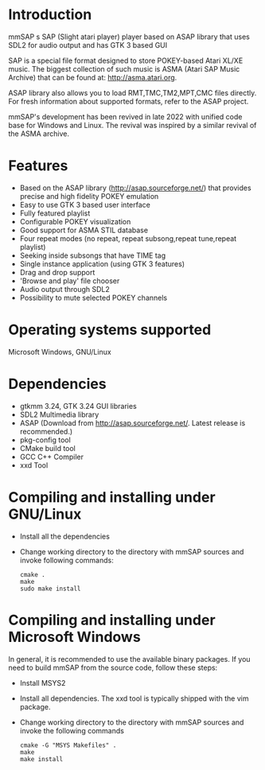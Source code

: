 Introduction 
===============
   mmSAP s SAP (Slight atari player) player based on ASAP library that uses SDL2 for audio output
   and has GTK 3 based GUI

   SAP is a special file format designed to store POKEY-based Atari XL/XE music.
   The biggest collection of such music is ASMA (Atari SAP Music Archive) that
   can be found at: http://asma.atari.org.

   ASAP library also allows you to load RMT,TMC,TM2,MPT,CMC files directly. For fresh
   information about supported formats, refer to the ASAP project.

   mmSAP's development has been revived in late 2022 with unified code base for Windows and Linux. The revival was inspired by a similar revival of the ASMA archive.

Features
===========

   * Based on the ASAP library (http://asap.sourceforge.net/) that provides precise and high fidelity POKEY emulation
   * Easy to use GTK 3 based user interface
   * Fully featured playlist
   * Configurable POKEY visualization
   * Good support for ASMA STIL database
   * Four repeat modes (no repeat, repeat subsong,repeat tune,repeat playlist)
   * Seeking inside subsongs that have TIME tag
   * Single instance application (using GTK 3 features)
   * Drag and drop support
   * 'Browse and play' file chooser
   * Audio output through SDL2
   * Possibility to mute selected POKEY channels

Operating systems supported
==============================
Microsoft Windows, GNU/Linux
   
Dependencies
===============
   * gtkmm 3.24, GTK 3.24 GUI libraries
   * SDL2 Multimedia library
   * ASAP (Download from http://asap.sourceforge.net/. Latest release is recommended.)
   * pkg-config tool
   * CMake build tool
   * GCC C++ Compiler
   * xxd Tool

Compiling and installing under GNU/Linux
========================================
   * Install all the dependencies
   * Change working directory to the directory with mmSAP sources and invoke following commands: 
     
         cmake .
         make
         sudo make install
   
Compiling and installing under Microsoft Windows
================================================
In general, it is recommended to use the available binary packages.
If you need to build mmSAP from the source code, follow these steps:

   * Install MSYS2
   * Install all dependencies. The xxd tool is typically shipped with the vim package.
   * Change working directory to the directory with mmSAP sources and invoke the following commands
   
         cmake -G "MSYS Makefiles" .
         make
         make install     
         
